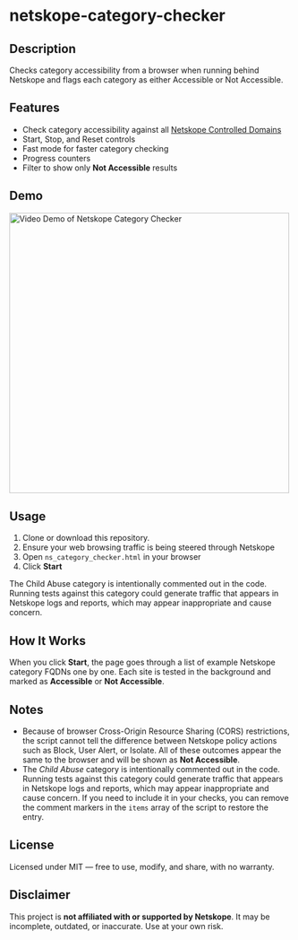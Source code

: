 # netskope-category-checker

## Description
Checks category accessibility from a browser when running behind Netskope and flags each category as either Accessible or Not Accessible.

## Features
- Check category accessibility against all [Netskope Controlled Domains](https://community.netskope.com/next-gen-swg-2/netskope-controlled-domains-for-url-category-testing-867)
- Start, Stop, and Reset controls
- Fast mode for faster category checking
- Progress counters
- Filter to show only **Not Accessible** results

## Demo
<img src="./Netskope_Category_Checker_Demo.gif" alt="Video Demo of Netskope Category Checker" width="500"/>

## Usage
1. Clone or download this repository.
2. Ensure your web browsing traffic is being steered through Netskope
3. Open `ns_category_checker.html` in your browser
4. Click **Start**

The Child Abuse category is intentionally commented out in the code. Running tests against this category could generate traffic that appears in Netskope logs and reports, which may appear inappropriate and cause concern. 

## How It Works

When you click **Start**, the page goes through a list of example Netskope category FQDNs one by one. Each site is tested in the background and marked as **Accessible** or **Not Accessible**.

## Notes
- Because of browser Cross-Origin Resource Sharing (CORS) restrictions, the script cannot tell the difference between Netskope policy actions such as Block, User Alert, or Isolate. All of these outcomes appear the same to the browser and will be shown as **Not Accessible**.
- The *Child Abuse* category is intentionally commented out in the code. Running tests against this category could generate traffic that appears in Netskope logs and reports, which may appear inappropriate and cause concern. If you need to include it in your checks, you can remove the comment markers in the `items` array of the script to restore the entry.

## License
Licensed under MIT — free to use, modify, and share, with no warranty.

## Disclaimer
This project is **not affiliated with or supported by Netskope**. It may be incomplete, outdated, or inaccurate. Use at your own risk.
